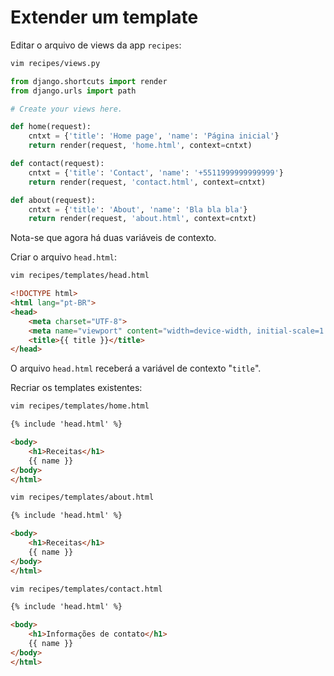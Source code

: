 # Extender um template

Editar o arquivo de views da app `recipes`:

```bash
vim recipes/views.py
```
```python
from django.shortcuts import render
from django.urls import path

# Create your views here.

def home(request):
    cntxt = {'title': 'Home page', 'name': 'Página inicial'}
    return render(request, 'home.html', context=cntxt)

def contact(request):
    cntxt = {'title': 'Contact', 'name': '+5511999999999999'}
    return render(request, 'contact.html', context=cntxt)

def about(request):
    cntxt = {'title': 'About', 'name': 'Bla bla bla'}
    return render(request, 'about.html', context=cntxt)
``` 
Nota-se que agora há duas variáveis de contexto.

Criar o arquivo `head.html`:
```bash
vim recipes/templates/head.html
```
```html
<!DOCTYPE html>
<html lang="pt-BR">
<head>
    <meta charset="UTF-8">
    <meta name="viewport" content="width=device-width, initial-scale=1.0">
    <title>{{ title }}</title>
</head>
```
O arquivo `head.html` receberá a variável de contexto "`title`".  

Recriar os templates existentes:
```bash
vim recipes/templates/home.html
```
```html
{% include 'head.html' %}

<body>
    <h1>Receitas</h1>
    {{ name }}
</body>
</html>
```
```bash
vim recipes/templates/about.html
```
```html
{% include 'head.html' %}

<body>
    <h1>Receitas</h1>
    {{ name }}
</body>
</html>
```
```bash
vim recipes/templates/contact.html
```
```html
{% include 'head.html' %}

<body>
    <h1>Informações de contato</h1>
    {{ name }}
</body>
</html>
```
